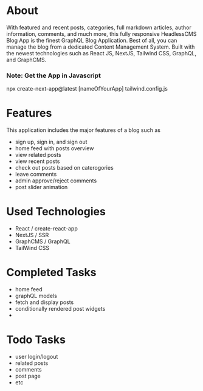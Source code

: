 # About

With featured and recent posts, categories, full markdown articles, author information, comments, and much more, this fully responsive HeadlessCMS Blog App is the finest GraphQL Blog Application. Best of all, you can manage the blog from a dedicated Content Management System. Built with the newest technologies such as React JS, NextJS, Tailwind CSS, GraphQL, and GraphCMS.

### Note: Get the App in Javascript

npx create-next-app@latest [nameOfYourApp] tailwind.config.js

# Features

This application includes the major features of a blog such as

- sign up, sign in, and sign out
- home feed with posts overview
- view related posts
- view recent posts
- check out posts based on caterogories
- leave comments
- admin approve/reject comments
- post slider animation

# Used Technologies

- React / create-react-app
- NextJS / SSR
- GraphCMS / GraphQL
- TailWind CSS

# Completed Tasks

- home feed
- graphQL models
- fetch and display posts
- conditionally rendered post widgets
-

# Todo Tasks

- user login/logout
- related posts
- comments
- post page
- etc
